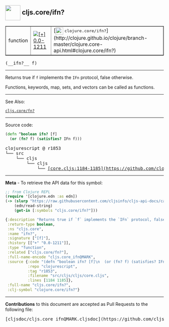 ## <img width="48px" valign="middle" src="http://i.imgur.com/Hi20huC.png"> cljs.core/ifn?

 <table border="1">
<tr>

<td>function</td>
<td><a href="https://github.com/cljsinfo/cljs-api-docs/tree/0.0-1211"><img valign="middle" alt="[+] 0.0-1211" src="https://img.shields.io/badge/+-0.0--1211-lightgrey.svg"></a> </td>
<td>
[<img height="24px" valign="middle" src="http://i.imgur.com/1GjPKvB.png"> <samp>clojure.core/ifn?</samp>](http://clojure.github.io/clojure/branch-master/clojure.core-api.html#clojure.core/ifn?)
</td>
</tr>
</table>

 <samp>
(__ifn?__ f)<br>
</samp>

---

Returns true if `f` implements the `IFn` protocol, false otherwise.

Functions, keywords, map, sets, and vectors can be called as functions.

---


See Also:

[`cljs.core/fn?`](cljs.core_fnQMARK.md)<br>

---


Source code:

```clj
(defn ^boolean ifn? [f]
  (or (fn? f) (satisfies? IFn f)))
```

 <pre>
clojurescript @ r1853
└── src
    └── cljs
        └── cljs
            └── <ins>[core.cljs:1184-1185](https://github.com/clojure/clojurescript/blob/r1853/src/cljs/cljs/core.cljs#L1184-L1185)</ins>
</pre>


---

__Meta__ - To retrieve the API data for this symbol:

```clj
;; from Clojure REPL
(require '[clojure.edn :as edn])
(-> (slurp "https://raw.githubusercontent.com/cljsinfo/cljs-api-docs/catalog/cljs-api.edn")
    (edn/read-string)
    (get-in [:symbols "cljs.core/ifn?"]))
```

```clj
{:description "Returns true if `f` implements the `IFn` protocol, false otherwise.\n\nFunctions, keywords, map, sets, and vectors can be called as functions.",
 :return-type boolean,
 :ns "cljs.core",
 :name "ifn?",
 :signature ["[f]"],
 :history [["+" "0.0-1211"]],
 :type "function",
 :related ["cljs.core/fn?"],
 :full-name-encode "cljs.core_ifnQMARK",
 :source {:code "(defn ^boolean ifn? [f]\n  (or (fn? f) (satisfies? IFn f)))",
          :repo "clojurescript",
          :tag "r1853",
          :filename "src/cljs/cljs/core.cljs",
          :lines [1184 1185]},
 :full-name "cljs.core/ifn?",
 :clj-symbol "clojure.core/ifn?"}

```

---

__Contributions__ to this document are accepted as Pull Requests to the following file:

 <pre>
[cljsdoc/cljs.core_ifnQMARK.cljsdoc](https://github.com/cljsinfo/cljs-api-docs/blob/master/cljsdoc/cljs.core_ifnQMARK.cljsdoc)
</pre>

